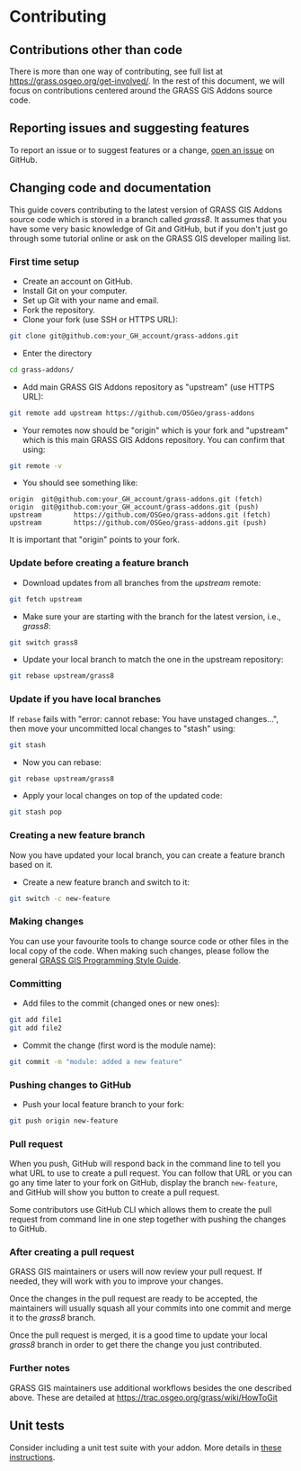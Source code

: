 # Contributing

## Contributions other than code

There is more than one way of contributing, see full list at
<https://grass.osgeo.org/get-involved/>.
In the rest of this document, we will focus on contributions centered
around the GRASS GIS Addons source code.

## Reporting issues and suggesting features

To report an issue or to suggest features or a change,
[open an issue](https://github.com/OSGeo/grass-addons/issues/new/choose)
on GitHub.

## Changing code and documentation

This guide covers contributing to the latest version of GRASS GIS Addons
source code which is stored in a branch called _grass8_.
It assumes that you have some very basic knowledge of Git and GitHub,
but if you don't just go through some tutorial online or ask on the
GRASS GIS developer mailing list.

### First time setup

- Create an account on GitHub.
- Install Git on your computer.
- Set up Git with your name and email.
- Fork the repository.
- Clone your fork (use SSH or HTTPS URL):

```bash
git clone git@github.com:your_GH_account/grass-addons.git
```

- Enter the directory

```bash
cd grass-addons/
```

- Add main GRASS GIS Addons repository as "upstream" (use HTTPS URL):

```bash
git remote add upstream https://github.com/OSGeo/grass-addons
```

- Your remotes now should be "origin" which is your fork and "upstream" which
  is this main GRASS GIS Addons repository. You can confirm that using:

```bash
git remote -v
```

- You should see something like:

```text
origin  git@github.com:your_GH_account/grass-addons.git (fetch)
origin  git@github.com:your_GH_account/grass-addons.git (push)
upstream        https://github.com/OSGeo/grass-addons.git (fetch)
upstream        https://github.com/OSGeo/grass-addons.git (push)
```

It is important that "origin" points to your fork.

### Update before creating a feature branch

- Download updates from all branches from the _upstream_ remote:

```bash
git fetch upstream
```

- Make sure your are starting with the branch for the latest version, i.e., _grass8_:

```bash
git switch grass8
```

- Update your local branch to match the one in the upstream repository:

```bash
git rebase upstream/grass8
```

### Update if you have local branches

If `rebase` fails with "error: cannot rebase: You have unstaged changes...",
then move your uncommitted local changes to "stash" using:

```bash
git stash
```

- Now you can rebase:

```bash
git rebase upstream/grass8
```

- Apply your local changes on top of the updated code:

```bash
git stash pop
```

### Creating a new feature branch

Now you have updated your local branch, you can create a feature branch
based on it.

- Create a new feature branch and switch to it:

```bash
git switch -c new-feature
```

### Making changes

You can use your favourite tools to change source code or other files
in the local copy of the code. When making such changes, please follow the
general [GRASS GIS Programming Style Guide](https://github.com/OSGeo/grass/blob/main/doc/development/style_guide.md).

### Committing

- Add files to the commit (changed ones or new ones):

```bash
git add file1
git add file2
```

- Commit the change (first word is the module name):

```bash
git commit -m "module: added a new feature"
```

### Pushing changes to GitHub

- Push your local feature branch to your fork:

```bash
git push origin new-feature
```

### Pull request

When you push, GitHub will respond back in the command line to tell
you what URL to use to create a pull request. You can follow that URL
or you can go any time later to your fork on GitHub, display the
branch `new-feature`, and GitHub will show you button to create
a pull request.

Some contributors use GitHub CLI which allows them to create the pull request
from command line in one step together with pushing the changes to GitHub.

### After creating a pull request

GRASS GIS maintainers or users will now review your pull request.
If needed, they will work with you to improve your changes.

Once the changes in the pull request are ready to be accepted,
the maintainers will usually squash all your commits into one commit and merge it
to the _grass8_ branch.

Once the pull request is merged, it is a good time to update your
local _grass8_ branch in order to get there the change you just contributed.

### Further notes

GRASS GIS maintainers use additional workflows besides the one described
above. These are detailed at <https://trac.osgeo.org/grass/wiki/HowToGit>

## Unit tests

Consider including a unit test suite with your addon. More details in [these
instructions](doc/development/submitting/UNIT_TESTS.md).
